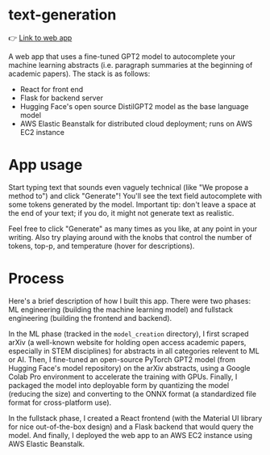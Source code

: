 # text-generation
:point_right: [Link to web app](http://text-generation-single.eba-bcruagwp.us-east-2.elasticbeanstalk.com/)

A web app that uses a fine-tuned GPT2 model to autocomplete your machine learning abstracts (i.e. paragraph summaries at the beginning of academic papers). 
The stack is as follows:
- React for front end
- Flask for backend server
- Hugging Face's open source DistilGPT2 model as the base language model
- AWS Elastic Beanstalk for distributed cloud deployment; runs on AWS EC2 instance

# App usage
Start typing text that sounds even vaguely  technical (like "We propose a method to") and click "Generate"! You'll see the text field autocomplete with some tokens generated by the model. Important tip: don't leave a space at the end of your text; if you do, it might not generate text as realistic. 

Feel free to click "Generate" as many times as you like, at any point in your writing. Also try playing around with the  knobs that control the number of tokens, top-p, and temperature (hover for descriptions). 

# Process
Here's a brief description of how I built this app. There were two phases: ML engineering (building the machine learning model) and fullstack engineering (building the frontend and backend).

In the ML phase (tracked in the `model_creation` directory), I first scraped arXiv (a well-known website for holding open access academic papers, especially in STEM disciplines) for abstracts in all categories relevent to ML or AI. Then, I fine-tuned an open-source PyTorch GPT2 model (from Hugging Face's model repository) on the arXiv abstracts, using a Google Colab Pro environment to accelerate the training with GPUs. Finally, I packaged the model into deployable form by quantizing the model (reducing the size) and converting to the ONNX format (a standardized file format for cross-platform use).

In the fullstack phase, I created a React frontend (with the Material UI library for nice out-of-the-box design) and a Flask backend that would query the model. And finally, I deployed the web app to an AWS EC2 instance using AWS Elastic Beanstalk.